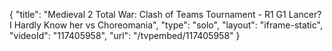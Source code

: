 {
    "title": "Medieval 2 Total War: Clash of Teams Tournament - R1 G1 Lancer? I Hardly Know her  vs Choreomania",
    "type": "solo",
    "layout": "iframe-static",
    "videoId": "117405958",
    "url": "\/tvpembed\/117405958"
}